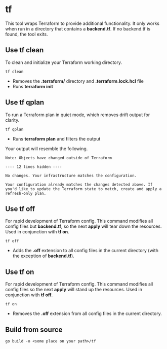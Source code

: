 # tf
This tool wraps Terraform to provide additional functionality.
It only works when run in a directory that contains a **backend.tf**.
If no backend.tf is found, the tool exits.

## Use tf clean
To clean and initialize your Terraform working directory.
```
tf clean
```
- Removes the **.terraform/** directory and **.terraform.lock.hcl** file
- Runs **terraform init**

## Use tf qplan
To run a Terraform plan in quiet mode, which removes drift output for clarity.
```
tf qplan
```
- Runs **terraform plan** and filters the output

Your output will resemble the following.
```
Note: Objects have changed outside of Terraform

---- 12 lines hidden ----

No changes. Your infrastructure matches the configuration.

Your configuration already matches the changes detected above. If you'd like to update the Terraform state to match, create and apply a refresh-only plan.
```

## Use tf off
For rapid development of Terraform config.
This command modifies all config files but **backend.tf**, so the next **apply** will tear down the resources.
Used in conjunction with **tf on**.
```
tf off
```
- Adds the **.off** extension to all config files in the current directory (with the exception of **backend.tf**).

## Use tf on
For rapid development of Terraform config.
This command modifies all config files so the next **apply** will stand up the resources.
Used in conjunction with **tf off**.
```
tf on
```
- Removes the **.off** extension from all config files in the current directory.

## Build from source
```
go build -o <some place on your path>/tf
```
